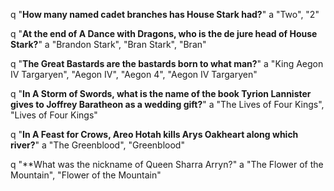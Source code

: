 q "**How many named cadet branches has House Stark had?**"
a "Two", "2"

q "**At the end of A Dance with Dragons, who is the de jure head of House Stark?**"
a "Brandon Stark", "Bran Stark", "Bran"

q "**The Great Bastards are the bastards born to what man?**"
a "King Aegon IV Targaryen", "Aegon IV", "Aegon 4", "Aegon IV Targaryen"

q "**In A Storm of Swords, what is the name of the book Tyrion Lannister gives to Joffrey Baratheon as a wedding gift?**"
a "The Lives of Four Kings", "Lives of Four Kings"

q "**In A Feast for Crows, Areo Hotah kills Arys Oakheart along which river?**"
a "The Greenblood", "Greenblood"

q "**What was the nickname of Queen Sharra Arryn?"
a "The Flower of the Mountain", "Flower of the Mountain"

















































































































































